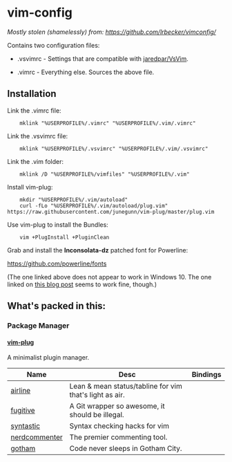 # vim-config

 *Mostly stolen (shamelessly) from: https://github.com/lrbecker/vimconfig/*

Contains two configuration files:

* .vsvimrc - Settings that are compatible with [jaredpar/VsVim](https://github.com/jaredpar/VsVim).

* .vimrc - Everything else.  Sources the above file.
 
## Installation

Link the .vimrc file:

		mklink "%USERPROFILE%/.vimrc" "%USERPROFILE%/.vim/.vimrc"

Link the .vsvimrc file:

		mklink "%USERPROFILE%/.vsvimrc" "%USERPROFILE%/.vim/.vsvimrc"

Link the .vim folder:

		mklink /D "%USERPROFILE%/vimfiles" "%USERPROFILE%/.vim"

Install vim-plug:

		mkdir "%USERPROFILE%/.vim/autoload"
		curl -fLo "%USERPROFILE%/.vim/autoload/plug.vim" https://raw.githubusercontent.com/junegunn/vim-plug/master/plug.vim

Use vim-plug to install the Bundles:

		vim +PlugInstall +PluginClean

Grab and install the **Inconsolata-dz** patched font for Powerline:

<https://github.com/powerline/fonts>

(The one linked above does not appear to work in Windows 10.  The one linked on [this blog post](http://nodnod.net/2009/feb/12/adding-straight-single-and-double-quotes-inconsola/) seems to work fine, though.)

## What's packed in this:

### Package Manager

#### [vim-plug](https://github.com/junegunn/vim-plug)
A minimalist plugin manager.


Name	     |  Desc                                       | Bindings
------------ | ------------------------------------------- | ------------
[airline](https://github.com/bling/vim-airline) | Lean & mean status/tabline for vim that's light as air.
[fugitive](https://github.com/tpope/vim-fugitive) | A Git wrapper so awesome, it should be illegal.
[syntastic](https://github.com/scrooloose/syntastic) | Syntax checking hacks for vim
[nerdcommenter](https://github.com/scrooloose/nerdcommenter) | The premier commenting tool.
[gotham](https://github.com/whatyouhide/vim-gotham) | Code never sleeps in Gotham City.
